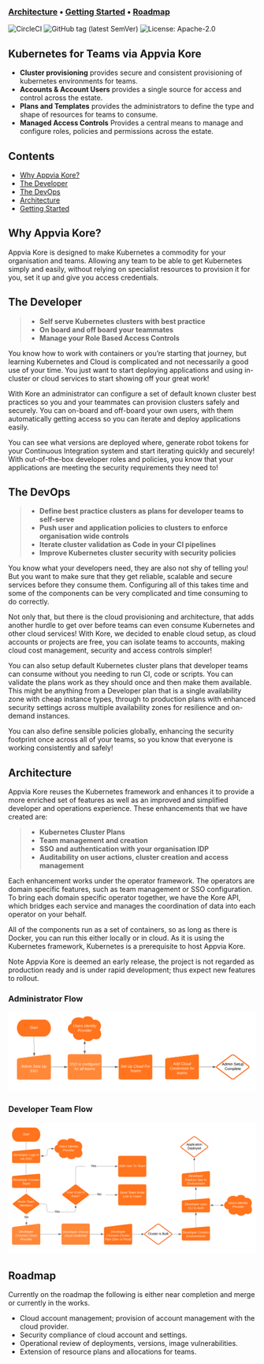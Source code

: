 ### **[Architecture](#architecture)** •  **[Getting Started](doc/quick-start.md)** • **[Roadmap](#roadmap)**

![CircleCI](https://img.shields.io/circleci/build/github/appvia/kore/master?style=for-the-badge)
![GitHub tag (latest SemVer)](https://img.shields.io/github/v/tag/appvia/kore?style=for-the-badge)
![License: Apache-2.0](https://img.shields.io/github/license/appvia/kore?style=for-the-badge&color=%23D1374D)

## Kubernetes for Teams via Appvia Kore
- **Cluster provisioning** provides secure and consistent provisioning of kubernetes environments for teams.
- **Accounts & Account Users** provides a single source for access and control across the estate.
- **Plans and Templates** provides the administrators to define the type and shape of resources for teams to consume.
- **Managed Access Controls** Provides a central means to manage and configure roles, policies and permissions across the estate.

## Contents
- [Why Appvia Kore?](#why-appvia-kore)
- [The Developer](#the-developer)
- [The DevOps](#the-devops)
- [Architecture](#architecture)
- [Getting Started](doc/quick-start.md)

## Why Appvia Kore?

Appvia Kore is designed to make Kubernetes a commodity for your organisation and teams. Allowing any team to be able to get Kubernetes simply and easily, without relying on specialist resources to provision it for you, set it up and give you access credentials.

## The Developer

>-   **Self serve Kubernetes clusters with best practice**
>-   **On board and off board your teammates**
>-   **Manage your Role Based Access Controls**

You know how to work with containers or you’re starting that journey, but learning Kubernetes and Cloud is complicated and not necessarily a good use of your time. You just want to start deploying applications and using in-cluster or cloud services to start showing off your great work!

With Kore an administrator can configure a set of default known cluster best practices so you and your teammates can provision clusters safely and securely. You can on-board and off-board your own users, with them automatically getting access so you can iterate and deploy applications easily.

You can see what versions are deployed where, generate robot tokens for your Continuous Integration system and start iterating quickly and securely! With out-of-the-box developer roles and policies, you know that your applications are meeting the security requirements they need to!

## The DevOps

>-   **Define best practice clusters as plans for developer teams to self-serve**
>-   **Push user and application policies to clusters to enforce organisation wide controls**
>-   **Iterate cluster validation as Code in your CI pipelines**
>-   **Improve Kubernetes cluster security with security policies**

You know what your developers need, they are also not shy of telling you! But you want to make sure that they get reliable, scalable and secure services before they consume them. Configuring all of this takes time and some of the components can be very complicated and time consuming to do correctly.

Not only that, but there is the cloud provisioning and architecture, that adds another hurdle to get over before teams can even consume Kubernetes and other cloud services! With Kore, we decided to enable cloud setup, as cloud accounts or projects are free, you can isolate teams to accounts, making cloud cost management, security and access controls simpler!

You can also setup default Kubernetes cluster plans that developer teams can consume without you needing to run CI, code or scripts. You can validate the plans work as they should once and then make them available. This might be anything from a Developer plan that is a single availability zone with cheap instance types, through to production plans with enhanced security settings across multiple availability zones for resilience and on-demand instances.

You can also define sensible policies globally, enhancing the security footprint once across all of your teams, so you know that everyone is working consistently and safely!

## Architecture

Appvia Kore reuses the Kubernetes framework and enhances it to provide a more enriched set of features as well as an improved and simplified developer and operations experience. These enhancements that we have created are:

> -  **Kubernetes Cluster Plans**
>-   **Team management and creation**
>-   **SSO and authentication with your organisation IDP**
> -  **Auditability on user actions, cluster creation and access management**

Each enhancement works under the operator framework. The operators are domain specific features, such as team management or SSO configuration. To bring each domain specific operator together, we have the Kore API, which bridges each service and manages the coordination of data into each operator on your behalf.

All of the components run as a set of containers, so as long as there is Docker, you can run this either locally or in cloud. As it is using the Kubernetes framework, Kubernetes is a prerequisite to host Appvia Kore.

Note Appvia Kore is deemed an early release, the project is not regarded as production ready and is under rapid development; thus expect new features to rollout.

### Administrator Flow

![Admin Flow](doc/images/kore_admin_flow.svg)

### Developer Team Flow

![Developer Flow](doc/images/kore_dev_flow.svg)

## Roadmap

Currently on the roadmap the following is either near completion and merge or currently in the works.

- Cloud account management; provision of account management with the cloud provider.
- Security compliance of cloud account and settings.
- Operational review of deployments, versions, image vulnerabilities.
- Extension of resource plans and allocations for teams.
